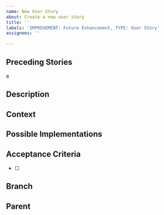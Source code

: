 ```yaml
---
name: New User Story
about: Create a new user story
title: ''
labels: 'IMPROVEMENT: Future Enhancement, TYPE: User Story'
assignees: ''

---
```


## Preceding Stories


e
## Description



## Context



## Possible Implementations


## Acceptance Criteria
- [ ]


## Branch



## Parent
